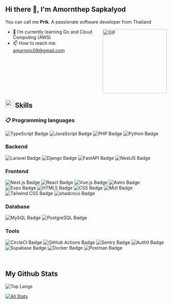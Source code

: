## Hi there 👋, I'm Amornthep Sapkalyod

You can call me **Prik**. A passionate software developer from Thailand

<img  height="200rem" align="right" alt="GIF" src="https://media.tenor.com/GfSX-u7VGM4AAAAC/coding.gif" />

<!--- - 🔭 I’m currently working on ... --->
- 🌱 I’m currently learning Go and Cloud Computing (AWS)
- 📫 How to reach me: amornpic09@gmail.com

<br/>
<br/>
<br/>
<br/>
<br/>
<br/>

## <img  src="https://media2.giphy.com/media/QssGEmpkyEOhBCb7e1/giphy.gif?cid=ecf05e47a0n3gi1bfqntqmob8g9aid1oyj2wr3ds3mg700bl&rid=giphy.gif" width ="25"><b> Skills</b>

### 📋 Programming languages
![TypeScript Badge](https://img.shields.io/badge/TypeScript-3178C6?logo=typescript&logoColor=fff&style=flat-square)
![JavaScript Badge](https://img.shields.io/badge/JavaScript-F7DF1E?logo=javascript&logoColor=000&style=flat-square)
![PHP Badge](https://img.shields.io/badge/PHP-777BB4?logo=php&logoColor=fff&style=flat-square)
![Python Badge](https://img.shields.io/badge/Python-3776AB?logo=python&logoColor=fff&style=flat-square)

### Backend
![Laravel Badge](https://img.shields.io/badge/Laravel-FF2D20?logo=laravel&logoColor=fff&style=flat-square)
![Django Badge](https://img.shields.io/badge/Django-092E20?logo=django&logoColor=fff&style=flat-square)
![FastAPI Badge](https://img.shields.io/badge/FastAPI-009688?logo=fastapi&logoColor=fff&style=flat-square)
![NestJS Badge](https://img.shields.io/badge/NestJS-E0234E?logo=nestjs&logoColor=fff&style=flat-square)

### Frontend
![Next.js Badge](https://img.shields.io/badge/Next.js-000?logo=nextdotjs&logoColor=fff&style=flat-square)
![React Badge](https://img.shields.io/badge/React-61DAFB?logo=react&logoColor=000&style=flat-square)
![Vue.js Badge](https://img.shields.io/badge/Vue.js-4FC08D?logo=vuedotjs&logoColor=fff&style=flat-square)
![Astro Badge](https://img.shields.io/badge/Astro-BC52EE?logo=astro&logoColor=fff&style=flat-square)
![Expo Badge](https://img.shields.io/badge/Expo-000020?logo=expo&logoColor=fff&style=flat-square)
![HTML5 Badge](https://img.shields.io/badge/HTML5-E34F26?logo=html5&logoColor=fff&style=flat-square)
![CSS Badge](https://img.shields.io/badge/CSS-639?logo=css&logoColor=fff&style=flat-square)
![MUI Badge](https://img.shields.io/badge/MUI-007FFF?logo=mui&logoColor=fff&style=flat-square)
![Tailwind CSS Badge](https://img.shields.io/badge/Tailwind%20CSS-06B6D4?logo=tailwindcss&logoColor=fff&style=flat-square)
![shadcn/ui Badge](https://img.shields.io/badge/shadcn%2Fui-000?logo=shadcnui&logoColor=fff&style=flat-square)

### Database
![MySQL Badge](https://img.shields.io/badge/MySQL-4479A1?logo=mysql&logoColor=fff&style=flat-square)
![PostgreSQL Badge](https://img.shields.io/badge/PostgreSQL-4169E1?logo=postgresql&logoColor=fff&style=flat-square)

### Tools
![CircleCI Badge](https://img.shields.io/badge/CircleCI-343434?logo=circleci&logoColor=fff&style=flat-square)
![GitHub Actions Badge](https://img.shields.io/badge/GitHub%20Actions-2088FF?logo=githubactions&logoColor=fff&style=flat-square)
![Sentry Badge](https://img.shields.io/badge/Sentry-362D59?logo=sentry&logoColor=fff&style=flat-square)
![Auth0 Badge](https://img.shields.io/badge/Auth0-EB5424?logo=auth0&logoColor=fff&style=flat-square)
![Supabase Badge](https://img.shields.io/badge/Supabase-3FCF8E?logo=supabase&logoColor=fff&style=flat-square)
![Docker Badge](https://img.shields.io/badge/Docker-2496ED?logo=docker&logoColor=fff&style=flat-square)
![Postman Badge](https://img.shields.io/badge/Postman-FF6C37?logo=postman&logoColor=fff&style=flat-square)

<br />

## My Github Stats

![Top Langs](https://github-readme-stats.vercel.app/api/top-langs/?username=amornpic&layout=compact&theme=chartreuse-dark)

[![All Stats](https://github-readme-stats.vercel.app/api?username=amornpic&rank_icon=github&theme=chartreuse-dark)](https://github.com/amornpic)
